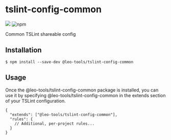 # tslint-config-common

![](https://img.shields.io/github/release/leo-tools/tslint-config-common.svg)  ![npm](https://img.shields.io/npm/dm/@leo-tools/tslint-config-common)

Common TSLint shareable config

## Installation

```shell script
$ npm install --save-dev @leo-tools/tslint-config-common
```
## Usage
Once the @leo-tools/tslint-config-common package is installed, you can use it by specifying @leo-tools/tslint-config-common in the extends section of your TSLint configuration.

```text
{
  "extends": ["@leo-tools/tslint-config-common"],
  "rules": {
    // Additional, per-project rules...
  }
}
```
